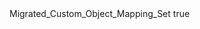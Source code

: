<?xml version="1.0" encoding="UTF-8"?>
<CustomMetadata xmlns="http://soap.sforce.com/2006/04/metadata">
    <label>Migrated_Custom_Object_Mapping_Set</label>
    <protected>true</protected>
</CustomMetadata>
